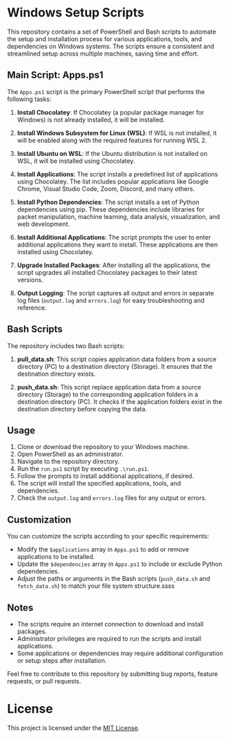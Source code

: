 # Windows Setup Scripts

This repository contains a set of PowerShell and Bash scripts to automate the setup and installation process for various applications, tools, and dependencies on Windows systems. The scripts ensure a consistent and streamlined setup across multiple machines, saving time and effort.

## Main Script: Apps.ps1

The `Apps.ps1` script is the primary PowerShell script that performs the following tasks:

1. **Install Chocolatey**: If Chocolatey (a popular package manager for Windows) is not already installed, it will be installed.

2. **Install Windows Subsystem for Linux (WSL)**: If WSL is not installed, it will be enabled along with the required features for running WSL 2.

3. **Install Ubuntu on WSL**: If the Ubuntu distribution is not installed on WSL, it will be installed using Chocolatey.

4. **Install Applications**: The script installs a predefined list of applications using Chocolatey. The list includes popular applications like Google Chrome, Visual Studio Code, Zoom, Discord, and many others.

5. **Install Python Dependencies**: The script installs a set of Python dependencies using pip. These dependencies include libraries for packet manipulation, machine learning, data analysis, visualization, and web development.

6. **Install Additional Applications**: The script prompts the user to enter additional applications they want to install. These applications are then installed using Chocolatey.

7. **Upgrade Installed Packages**: After installing all the applications, the script upgrades all installed Chocolatey packages to their latest versions.

8. **Output Logging**: The script captures all output and errors in separate log files (`output.log` and `errors.log`) for easy troubleshooting and reference.

## Bash Scripts

The repository includes two Bash scripts:

1. **pull_data.sh**: This script copies application data folders from a source directory (PC) to a destination directory (Storage). It ensures that the destination directory exists.

2. **push_data.sh**: This script replace application data from a source directory (Storage) to the corresponding application folders in a destination directory (PC). It checks if the application folders exist in the destination directory before copying the data.

## Usage

1. Clone or download the repository to your Windows machine.
2. Open PowerShell as an administrator.
3. Navigate to the repository directory.
4. Run the `run.ps1` script by executing `.\run.ps1`.
5. Follow the prompts to install additional applications, if desired.
6. The script will install the specified applications, tools, and dependencies.
7. Check the `output.log` and `errors.log` files for any output or errors.

## Customization

You can customize the scripts according to your specific requirements:

- Modify the `$applications` array in `Apps.ps1` to add or remove applications to be installed.
- Update the `$dependencies` array in `Apps.ps1` to include or exclude Python dependencies.
- Adjust the paths or arguments in the Bash scripts (`push_data.sh` and `fetch_data.sh`) to match your file system structure.ssss

## Notes

- The scripts require an internet connection to download and install packages.
- Administrator privileges are required to run the scripts and install applications.
- Some applications or dependencies may require additional configuration or setup steps after installation.

Feel free to contribute to this repository by submitting bug reports, feature requests, or pull requests.

# License

This project is licensed under the [MIT License](LICENSE).
